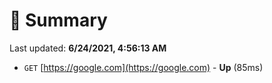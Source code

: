 # 📖 Summary
Last updated: **6/24/2021, 4:56:13 AM**

- `GET` [https://google.com](https://google.com) - **Up** (85ms)
